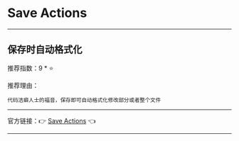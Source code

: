 # Save Actions

---

## 保存时自动格式化

推荐指数：9 * ⭐

推荐理由：

    代码洁癖人士的福音，保存即可自动格式化修改部分或者整个文件

---



官方链接：👉 [Save Actions](
https://plugins.jetbrains.com/plugin/7642-save-actions
) 👈


---























